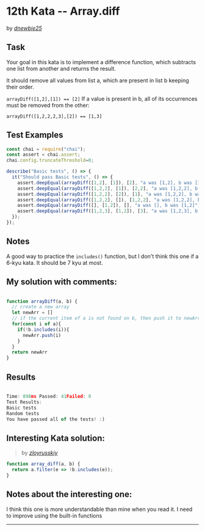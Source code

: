 # 12th Kata -- Array.diff





by *[dnewbie25](https://www.codewars.com/users/dnewbie25)*


## Task

Your goal in this kata is to implement a difference function, which subtracts one list from another and returns the result.

It should remove all values from list a, which are present in list b keeping their order.

`arrayDiff([1,2],[1]) == [2]`
If a value is present in b, all of its occurrences must be removed from the other:

`arrayDiff([1,2,2,2,3],[2]) == [1,3]`


## Test Examples

```js
const chai = require("chai");
const assert = chai.assert;
chai.config.truncateThreshold=0;

describe("Basic tests", () => {
  it("Should pass Basic tests", () => {
    assert.deepEqual(arrayDiff([1,2], [1]), [2], "a was [1,2], b was [1]");
    assert.deepEqual(arrayDiff([1,2,2], [1]), [2,2], "a was [1,2,2], b was [1]");
    assert.deepEqual(arrayDiff([1,2,2], [2]), [1], "a was [1,2,2], b was [2]");
    assert.deepEqual(arrayDiff([1,2,2], []), [1,2,2], "a was [1,2,2], b was []");
    assert.deepEqual(arrayDiff([], [1,2]), [], "a was [], b was [1,2]");
    assert.deepEqual(arrayDiff([1,2,3], [1,2]), [3], "a was [1,2,3], b was [1,2]")
  });
});

```


## Notes

A good way to practice the `includes()` function, but I don't think this one if a 6-kyu kata. It should be 7 kyu at most.

## My solution with comments:

```js

function arrayDiff(a, b) {
  // create a new array
  let newArr = []
  // if the current item of a is not found on b, then push it to newArr
  for(const i of a){
    if(!b.includes(i)){
      newArr.push(i)
    }
  }
  return newArr
}
```


## Results

```js

Time: 898ms Passed: 41Failed: 0
Test Results:
Basic tests
Random tests
You have passed all of the tests! :)

```

## Interesting Kata solution:
> by *[zloyrusskiy](https://www.codewars.com/kata/reviews/523f5d21c841566fde00000c/groups/57973a0e4be912fd22000205)*

```js
function array_diff(a, b) {
  return a.filter(e => !b.includes(e));
}

```

## Notes about the interesting one:

I think this one is more understandable than mine when you read it. I need to improve using the built-in functions

---
